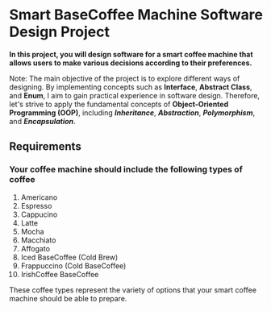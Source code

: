 # Smart BaseCoffee Machine Software Design Project
 
**In this project, you will design software for a smart coffee machine that allows users to make various decisions according to their preferences.**

Note: The main objective of the project is to explore different ways of designing. By implementing concepts such as **Interface**, **Abstract Class**, and **Enum**, I aim to gain practical experience in software design. Therefore, let's strive to apply the fundamental concepts of **Object-Oriented Programming (OOP)**, including **_Inheritance_**, **_Abstraction_**, **_Polymorphism_**, and **_Encapsulation_**.

## Requirements
 
### Your coffee machine should include the following types of coffee

1. Americano
2. Espresso
3. Cappucino
4. Latte
5. Mocha
6. Macchiato
7. Affogato
8. Iced BaseCoffee (Cold Brew)
9. Frappuccino (Cold BaseCoffee)
10. IrishCoffee BaseCoffee

These coffee types represent the variety of options that your smart coffee machine should be able to prepare.